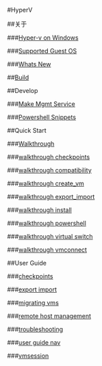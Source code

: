 #HyperV

##关于

###[Hyper-v on Windows](about/hyperv_on_windows_new.md)

###[Supported Guest OS](about/supported_guest_os.md)

###[Whats New](about/whats_new.md)

##[Build](about/build.md)

##Develop

###[Make Mgmt Service](develop/make_mgmt_service.md)

###[Powershell Snippets](develop/powershell_snippets.md)

##Quick Start

###[Walkthrough](quick_start/walkthrough.md)

###[walkthrough checkpoints](quick_start/walkthrough_checkpoints.md)

###[walkthrough compatibility](quick_start/walkthrough_compatibility.md)

###[walkthrough create_vm](quick_start/walkthrough_create_vm.md)

###[walkthrough export_import](quick_start/walkthrough_export_import.md)

###[walkthrough install](quick_start/walkthrough_install.md)

###[walkthrough powershell](quick_start/walkthrough_powershell.md)

###[walkthrough virtual switch](quick_start/walkthrough_virtual_switch.md)

###[walkthrough vmconnect](quick_start/walkthrough_vmconnect.md)

##User Guide

###[checkpoints](user_guide/checkpoints.md)

###[export import](user_guide/export_import.md)

###[migrating vms](user_guide/migrating_vms.md)

###[remote host management](user_guide/remote_host_management.md)

###[troubleshooting](user_guide/troubleshooting.md)

###[user guide nav](user_guide/user_guide_nav.md)

###[vmsession](user_guide/vmsession.md)


